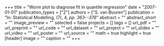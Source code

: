 +++
title = "Worm plot to diagnose fit in quantile regression"
date = "2007-01-01"
publication_types = ["2"]
authors = ["S. van Buuren"]
publication = "In: Statistical Modelling, (7), 4, _pp. 363--376_"
abstract = ""
abstract_short = ""
image_preview = ""
selected = false
projects = []
tags = []
url_pdf = ""
url_preprint = ""
url_code = ""
url_dataset = ""
url_project = ""
url_slides = ""
url_video = ""
url_poster = ""
url_source = ""
math = true
highlight = true
[header]
image = ""
caption = ""
+++
